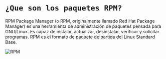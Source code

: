 # `¿Que son los paquetes RPM?`

RPM Package Manager (o RPM, originalmente llamado Red Hat Package Manager) es una herramienta de administración de paquetes pensada para GNU/Linux. Es capaz de instalar, actualizar, desinstalar, verificar y solicitar programas. RPM es el formato de paquete de partida del Linux Standard Base.

![RPM](https://user-images.githubusercontent.com/45163813/214547129-463bcdcf-c2d9-4f99-8f49-674f9469bf03.jpg)
